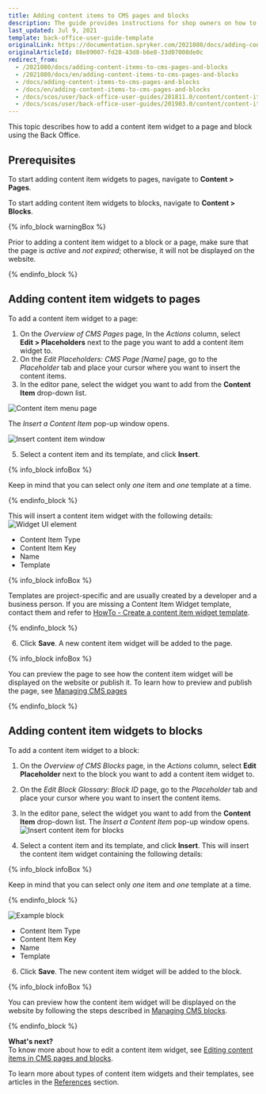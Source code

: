 ```yaml
---
title: Adding content items to CMS pages and blocks
description: The guide provides instructions for shop owners on how to add content items to blocks and pages using content item widgets in the Back Office
last_updated: Jul 9, 2021
template: back-office-user-guide-template
originalLink: https://documentation.spryker.com/2021080/docs/adding-content-items-to-cms-pages-and-blocks
originalArticleId: 88e89007-fd28-43d8-b6e8-33d07008de0c
redirect_from:
  - /2021080/docs/adding-content-items-to-cms-pages-and-blocks
  - /2021080/docs/en/adding-content-items-to-cms-pages-and-blocks
  - /docs/adding-content-items-to-cms-pages-and-blocks
  - /docs/en/adding-content-items-to-cms-pages-and-blocks
  - /docs/scos/user/back-office-user-guides/201811.0/content/content-items/adding-content-items-to-cms-pages-and-blocks.html
  - /docs/scos/user/back-office-user-guides/201903.0/content/content-items/adding-content-items-to-cms-pages-and-blocks.html
---
```


This topic describes how to add a content item widget to a page and block using the Back Office.

## Prerequisites

To start adding content item widgets to pages, navigate to **Content&nbsp;<span aria-label="and then">></span> Pages**.

To start adding content item widgets to blocks, navigate to **Content&nbsp;<span aria-label="and then">></span> Blocks**.

{% info_block warningBox %}

Prior to adding a content item widget to a block or a page, make sure that the page is _active_ and _not expired_; otherwise, it will not be displayed on the website.

{% endinfo_block %}

## Adding content item widgets to pages

To add a content item widget to a page:
1. On the *Overview of CMS Pages* page, In the _Actions_ column, select **Edit&nbsp;<span aria-label="and then">></span> Placeholders** next to the page you want to add a content item widget to.
3. On the *Edit Placeholders: CMS Page [Name]* page, go to the *Placeholder* tab and place your cursor where you want to insert the content items.
4. In the editor pane, select the widget you want to add from the **Content Item** drop-down list.

![Content item menu page](https://spryker.s3.eu-central-1.amazonaws.com/docs/User+Guides/Back+Office+User+Guides/Content+Management+System/Content+Item+Widgets/Adding+Content+Item+Widgets+to+Pages+and+Blocks/content-item-menu-page.png)

The *Insert a Content Item* pop-up window opens.

![Insert content item window](https://spryker.s3.eu-central-1.amazonaws.com/docs/User+Guides/Back+Office+User+Guides/Content+Management+System/Content+Item+Widgets/Adding+Content+Item+Widgets+to+Pages+and+Blocks/insert-content-item-window.png)

5. Select a content item and its template, and click **Insert**.

{% info_block infoBox %}

Keep in mind that you can select only *one* item and *one* template at a time.

{% endinfo_block %}

This will insert a content item widget with the following details:
![Widget UI element](https://spryker.s3.eu-central-1.amazonaws.com/docs/User+Guides/Back+Office+User+Guides/Content+Management+System/Content+Item+Widgets/Adding+Content+Item+Widgets+to+Pages+and+Blocks/widget-ui-element.png)

* Content Item Type
* Content Item Key
* Name
* Template

{% info_block infoBox %}

Templates are project-specific and are usually created by a developer and a business person. If you are missing a Content Item Widget template, contact them and refer to [HowTo - Create a content item widget template](/docs/scos/dev/tutorials-and-howtos/howtos/feature-howtos/cms/howto-create-cms-templates.html#content-item-widget-template).

{% endinfo_block %}

6. Click **Save**. A new content item widget will be added to the page.

{% info_block infoBox %}

You can preview the page to see how the content item widget will be displayed on the website or publish it. To learn how to preview and publish the page, see  [Managing CMS pages](/docs/scos/user/back-office-user-guides/{{page.version}}/content/pages/managing-cms-pages.html)

{% endinfo_block %}

## Adding content item widgets to blocks

To add a content item widget to a block:
1. On the *Overview of CMS Blocks* page, in the _Actions_ column, select **Edit Placeholder** next to the block you want to add a content item widget to.
3. On the *Edit Block Glossary: Block ID* page, go to the *Placeholder* tab and place your cursor where you want to insert the content items.
4. In the editor pane, select the widget you want to add from the **Content Item** drop-down list. The *Insert a Content Item* pop-up window opens.
![Insert content item for blocks](https://spryker.s3.eu-central-1.amazonaws.com/docs/User+Guides/Back+Office+User+Guides/Content+Management+System/Content+Item+Widgets/Adding+Content+Item+Widgets+to+Pages+and+Blocks/insert-content-item-widget-block.png)

5. Select a content item and its template, and click **Insert**. This will insert the content item widget containing the following details:

{% info_block infoBox %}

Keep in mind that you can select only *one* item and *one* template at a time.

{% endinfo_block %}

![Example block](https://spryker.s3.eu-central-1.amazonaws.com/docs/User+Guides/Back+Office+User+Guides/Content+Management+System/Content+Item+Widgets/Adding+Content+Item+Widgets+to+Pages+and+Blocks/example-block.png)

* Content Item Type
* Content Item Key
* Name
* Template

6. Click **Save**. The new content item widget will be added to the block.

{% info_block infoBox %}

You can preview how the content item widget will be displayed on the website by following the steps described in  [Managing CMS blocks](/docs/scos/user/back-office-user-guides/{{page.version}}/content/blocks/managing-cms-blocks.html).

{% endinfo_block %}

**What's next?**
<br>To know more about how to edit a content item widget, see  [Editing content items in CMS pages and blocks](/docs/scos/user/back-office-user-guides/{{page.version}}/content/content-items/editing-content-items-in-cms-pages-and-blocks.html).

To learn more about types of content item widgets and their templates, see articles in the [References](/docs/scos/user/back-office-user-guides/{{page.version}}/content/content-items/references/reference-information-content-item-widgets-templates.html) section.
